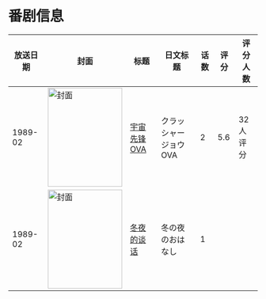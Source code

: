 # 番剧信息

|放送日期|封面|标题|日文标题|话数|评分|评分人数|
|---|---|---|---|---|---|---|
|1989-02|<img src="//lain.bgm.tv/pic/cover/c/2c/4d/74218_7k37k.jpg" alt="封面" style="width:150px;height:200px;object-fit:cover;">|[宇宙先锋 OVA](https://bangumi.tv/subject/74218)|クラッシャージョウ OVA|2|5.6|32人评分|
|1989-02|<img src="//lain.bgm.tv/pic/cover/c/7b/09/314235_aZpu1.jpg" alt="封面" style="width:150px;height:200px;object-fit:cover;">|[冬夜的谈话](https://bangumi.tv/subject/314235)|冬の夜のおはなし|1|||
